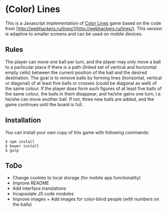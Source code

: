 # (Color) Lines

This is a Javascript implementation of [Color Lines](https://en.wikipedia.org/wiki/Color_Lines) game
based on the code from [http://webhackers.ru/lines/](http://webhackers.ru/lines/).
This version is adaptive to smaller screens and can be used on mobile devices.

## Rules

The player can move one ball per turn, and the player may only move a ball to a particular place if there is a path
(linked set of vertical and horizontal empty cells) between the current position of the ball and the desired destination.
The goal is to remove balls by forming lines (horizontal, vertical or diagonal) of at least five balls or crosses (could be diagonal as well) of the same colour.
If the player does form such figures of at least five balls of the same colour, the balls in them disappear,
and he/she gains one turn, i.e. he/she can move another ball.
If not, three new balls are added, and the game continues until the board is full.

## Installation

You can install your own copy of this game with following commands:

```
$ npm install
$ bower install
$ gulp
```

## ToDo

- Change cookies to local storage (for mobile app functionality)
- Improve README
- Add interface translations
- Incapsulate JS code modules
- Improve images + Add images for color-blind people (with numbers on the balls)
